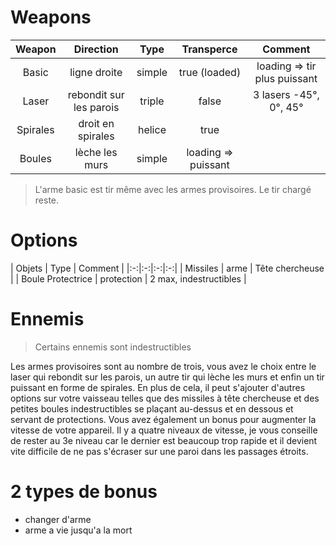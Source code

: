 # Weapons
| Weapon | Direction | Type | Transperce | Comment |
|:-:|:-:|:-:|:-:|:-:|
| Basic | ligne droite | simple | true (loaded) | loading => tir plus puissant |
| Laser | rebondit sur les parois | triple | false | 3 lasers -45°, 0°, 45° |
| Spirales | droit en spirales | helice | true | |
| Boules | lèche les murs | simple | loading => puissant |

> L'arme basic est tir même avec les armes provisoires. Le tir chargé reste.


# Options
| Objets | Type | Comment |
|:-:|:-:|:-:|:-:|
| Missiles | arme | Tête chercheuse |
| Boule Protectrice | protection | 2 max, indestructibles |


# Ennemis
> Certains ennemis sont indestructibles


 Les armes provisoires sont au nombre de trois, vous avez le choix entre le laser qui rebondit sur les parois, un autre tir qui lèche les murs et enfin un tir puissant en forme de spirales. En plus de cela, il peut s'ajouter d'autres options sur votre vaisseau telles que des missiles à tête chercheuse et des petites boules indestructibles se plaçant au-dessus et en dessous et servant de protections. Vous avez également un bonus pour augmenter la vitesse de votre appareil. Il y a quatre niveaux de vitesse, je vous conseille de rester au 3e niveau car le dernier est beaucoup trop rapide et il devient vite difficile de ne pas s'écraser sur une paroi dans les passages étroits.

# 2 types de bonus
- changer d'arme
- arme a vie jusqu'a la mort
